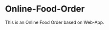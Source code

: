 # Online-Food-Order

This is an Online Food Order based on Web-App.






































































































































































































